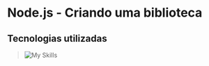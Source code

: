 # Node.js - Criando uma biblioteca
## Tecnologias utilizadas
> ![My Skills](https://skillicons.dev/icons?i=vscode,js,nodejs)
